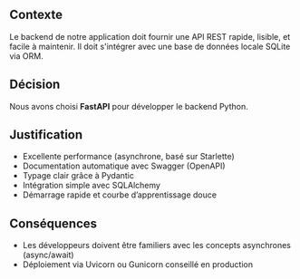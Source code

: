 ## Contexte
Le backend de notre application doit fournir une API REST rapide, lisible, et facile à maintenir. Il doit s'intégrer avec une base de données locale SQLite via ORM.

## Décision
Nous avons choisi **FastAPI** pour développer le backend Python.

## Justification
- Excellente performance (asynchrone, basé sur Starlette)
- Documentation automatique avec Swagger (OpenAPI)
- Typage clair grâce à Pydantic
- Intégration simple avec SQLAlchemy
- Démarrage rapide et courbe d’apprentissage douce

## Conséquences
- Les développeurs doivent être familiers avec les concepts asynchrones (async/await)
- Déploiement via Uvicorn ou Gunicorn conseillé en production